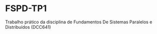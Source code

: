 # FSPD-TP1
Trabalho prático da disciplina de Fundamentos De Sistemas Paralelos e Distribuídos (DCC641)
